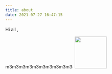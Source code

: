 ```yaml
---
title: about
date: 2021-07-27 16:47:15
---
```


Hi all ,

m3m3m3m3m3m3m3m3m3m3:
<img src="https://scontent.ftlv6-1.fna.fbcdn.net/v/t1.6435-9/176396031_10159426067804540_3314748581804885897_n.jpg?_nc_cat=111&ccb=1-3&_nc_sid=09cbfe&_nc_ohc=iXHjLmzxBdYAX-vUXc9&_nc_ht=scontent.ftlv6-1.fna&oh=afd23ef45cee6ed8fecc54d90c565577&oe=6124195E"  width="100" height="100">
